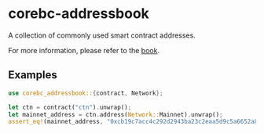 # corebc-addressbook

A collection of commonly used smart contract addresses.

For more information, please refer to the [book](https://gakonst.com/ethers-rs).

## Examples

```rust
use corebc_addressbook::{contract, Network};

let ctn = contract("ctn").unwrap();
let mainnet_address = ctn.address(Network::Mainnet).unwrap();
assert_eq!(mainnet_address, "0xcb19c7acc4c292d2943ba23c2eaa5d9c5a6652a8710c".parse().unwrap());
```
